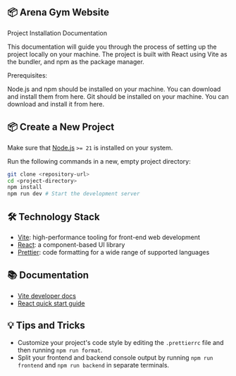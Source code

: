 ## 📦 Arena Gym Website

Project Installation Documentation

This documentation will guide you through the process of setting up the project locally on your machine. The project is built with React using Vite as the bundler, and npm as the package manager.

Prerequisites:

Node.js and npm should be installed on your machine. You can download and install them from here.
Git should be installed on your machine. You can download and install it from here.

## 📦 Create a New Project

Make sure that [Node.js](https://nodejs.org/en/) `>= 21` is installed on your system.

Run the following commands in a new, empty project directory:

```sh
git clone <repository-url>
cd <project-directory>
npm install
npm run dev # Start the development server
```

## 🛠️ Technology Stack

- [Vite](https://vitejs.dev/): high-performance tooling for front-end web development
- [React](https://reactjs.org/): a component-based UI library
- [Prettier](https://prettier.io/): code formatting for a wide range of supported languages

## 📚 Documentation

- [Vite developer docs](https://vitejs.dev/guide/)
- [React quick start guide](https://react.dev/learn)

## 💡 Tips and Tricks

- Customize your project's code style by editing the `.prettierrc` file and then running `npm run format`.
- Split your frontend and backend console output by running `npm run frontend` and `npm run backend` in separate terminals.
